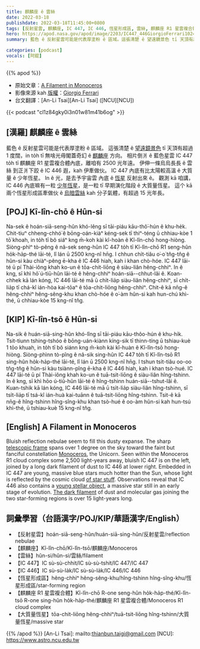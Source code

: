 ```yaml
---
title: 麒麟座 ê 雲絲
date: 2022-03-18
publishdate: 2022-03-18T11:45:00+0800
tags: [反射星雲, 麒麟座, IC 447, IC 446, 恆星形成區, 雲絲, 麒麟座 R1 星雲複合體, 大質量恆星]
hero: https://apod.nasa.gov/apod/image/2203/IC447_446GiorgioFerrari1024.jpg
summary: 藍色 ê 反射星雲可能是代表厚塗粉 ê 區域。這張清楚 ê 望遠鏡景色 tī 天頂有超過 1 度闊，in to̍h tī 無啥光毋閣蓋奇幻 ê 麒麟座 方向。

categories: [podcast]
vocals: [阿錕]
---
```


{{% apod %}}

- 原始文章：[A Filament in Monoceros](https://apod.nasa.gov/apod/ap220318.html)
- 影像來源 kah [版權][copyright]：[Giorgio Ferrari](https://www.astrobin.com/users/GiorgioFerrari/)
- 台文翻譯：[An-Li Tsai][An-Li Tsai] ([NCU][NCU])

{{< podcast "cl1z84gky0i3n01w81m41b6og" >}}

## [漢羅] 麒麟座 ê 雲絲
藍色 ê 反射星雲可能是代表厚塗粉 ê 區域。
這張清楚 ê [望遠鏡景色][telescopic frame] tī 天頂有超過 1 度闊，in to̍h tī 無啥光毋閣蓋奇幻 ê [麒麟座][Monoceros] 方向。
相片倒爿 ê 藍色星雲 IC 447 to̍h tī 麒麟座 R1 星雲複合體內底，離咱有 2500 光年遠。
伊伸一條烏烏長長 ê 雲絲 到正爿下跤 ê IC 446 遐，kah 伊牽做伙。
IC 447 內底有比太陽較高溫 ê 大質量 ê 少年恆星。
In ê 光，是去予宇宙雲 內底 ê [恆星][of star stuff t] 反射出來 ê。
觀測 kā 咱講，IC 446 內底嘛有一粒 [少年恆星][young stellar object]，是一粒 tī 早期演化階段 ê 大質量恆星。
這个 kā 兩个恆星形成區牽做伙 ê [烏暗雲絲][The dark filament] kah 分子氣體，有超過 15 光年長。

## [POJ] Kî-lîn-chō ê Hûn-si
Na-sek ê hoán-siā-seng-hûn khó-lêng sī tāi-piáu kāu-thô͘-hún ê khu-he̍k.
Chit-tiuⁿ chheng-chhó͘ ê bōng-oán-kiàⁿ kéng-sek tī thiⁿ-téng ū chhiau-kòe 1 tō͘ khoah, in to̍h tī bô siáⁿ kng m̄-koh kài kî-hoàn ê Kî-lîn-chō hong-hiòng.
Siòng-phìⁿ tò-pêng ê nâ-sek seng-hûn IC 447 to̍h tī Kî-lîn-chō R1 seng-hûn ho̍k-ha̍p-thé lāi-té, lî lán ū 2500 kng-nî hn̄g.
I chhun chi̍t-tiâu o͘-o͘ tn̂g-tn̂g ê hûn-si kàu chiàⁿ-pêng ē-kha ê IC 446 hiah, kah i khan chò-hóe.
IC 447 lāi-té ū pí Thài-iông khah ko-un ê tōa-chit-liōng ê siàu-liân hêng-chhiⁿ.
In ê kng, sī khì hō͘ ú-tiū-hûn lāi-té ê hêng-chhiⁿ hoán-siā--chhut-lâi ê.
Koan-chhek kā lán kóng, IC 446 lāi-té mā ū chi̍t-lia̍p siàu-liân hêng-chhiⁿ, sī chi̍t-lia̍p tī chá-kî ián-hòa kai-tōaⁿ ê tōa-chit-liōng hêng-chhiⁿ.
Chit-ê kā nn̄g-ê hêng-chhiⁿ hêng-sêng-khu khan chò-hóe ê o͘-àm hûn-si kah hun-chú khì-thé, ū chhiau-kòe 15 kng-nî tn̂g.

## [KIP] Kî-lîn-tsō ê Hûn-si
Na-sik ê huán-siā-sing-hûn khó-lîng sī tāi-piáu kāu-thôo-hún ê khu-hi̍k.
Tsit-tiunn tshing-tshóo ê bōng-uán-kiànn kíng-sik tī thinn-tíng ū tshiau-kuè 1 tōo khuah, in to̍h tī bô siánn kng m̄-koh kài kî-huàn ê Kî-lîn-tsō hong-hiòng.
Siòng-phìnn tò-pîng ê nâ-sik sing-hûn IC 447 to̍h tī Kî-lîn-tsō R1 sing-hûn ho̍k-ha̍p-thé lāi-té, lî lán ū 2500 kng-nî hn̄g.
I tshun tsi̍t-tiâu oo-oo tn̂g-tn̂g ê hûn-si kàu tsiànn-pîng ē-kha ê IC 446 hiah, kah i khan tsò-hué.
IC 447 lāi-té ū pí Thài-iông khah ko-un ê tuā-tsit-liōng ê siàu-liân hîng-tshinn.
In ê kng, sī khì hōo ú-tiū-hûn lāi-té ê hîng-tshinn huán-siā--tshut-lâi ê.
Kuan-tshik kā lán kóng, IC 446 lāi-té mā ū tsi̍t-lia̍p siàu-liân hîng-tshinn, sī tsi̍t-lia̍p tī tsá-kî ián-huà kai-tuānn ê tuā-tsit-liōng hîng-tshinn.
Tsit-ê kā nn̄g-ê hîng-tshinn hîng-sîng-khu khan tsò-hué ê oo-àm hûn-si kah hun-tsú khì-thé, ū tshiau-kuè 15 kng-nî tn̂g.

## [English] A Filament in Monoceros
Bluish reflection nebulae seem to fill this dusty expanse.
The sharp [telescopic frame][telescopic frame] spans over 1 degree on the sky toward the faint but fanciful constellation [Monoceros][Monoceros], the Unicorn.
Seen within the Monoceros R1 cloud complex some 2,500 light-years away, bluish IC 447 is on the left, joined by a long dark filament of dust to IC 446 at lower right.
Embedded in IC 447 are young, massive blue stars much hotter than the Sun, whose light is reflected by the cosmic cloud [of star stuff][of star stuff e].
Observations reveal that IC 446 also contains a [young stellar object][young stellar object], a massive star still in an early stage of evolution.
[The dark filament][The dark filament] of dust and molecular gas joining the two star-forming regions is over 15 light-years long.

## 詞彙學習（台語漢字/POJ/KIP/華語漢字/English）
- 【反射星雲】hoán-siā-seng-hûn/huán-siā-sing-hûn/反射星雲/reflection nebulae
- 【麒麟座】Kî-lîn-chō/Kî-lîn-tsō/麒麟座/Monoceros
- 【雲絲】hûn-si/hûn-si/雲絲/filament
- 【IC 447】IC sù-sù-chhit/IC sù-sù-tshit/IC 447/IC 447
- 【IC 446】IC sù-sù-la̍k/IC sù-sù-la̍k/IC 446/IC 446
- 【恆星形成區】hêng-chhiⁿ hêng-sêng-khu/hîng-tshinn hîng-sîng-khu/恆星形成區/star-forming region
- 【麒麟座 R1 星雲複合體】Kî-lîn-chō R-one seng-hûn ho̍k-ha̍p-thé/Kî-lîn-tsō R-one sing-hûn ho̍k-ha̍p-thé/麒麟座 R1 星雲複合體/Monoceros R1 cloud complex
- 【大質量恆星】tōa-chit-liōng hêng-chhiⁿ/tuā-tsit-liōng hîng-tshinn/大質量恆星/massive star


{{% /apod %}}
[An-Li Tsai]: mailto:thianbun.taigi@gmail.com
[NCU]: https://www.astro.ncu.edu.tw

[copyright]: https://apod.nasa.gov/apod/fap/lib/about_apod.html#srapply

[telescopic frame]:https://www.astrobin.com/j5dpn5/
[Monoceros]:https://chandra.harvard.edu/photo/constellations/monoceros.html
[of star stuff e]:https://apod.nasa.gov/apod/ap210123.html
[of star stuff t]:https://apod.tw/daily/20210123/
[young stellar object]:https://www.nasa.gov/content/goddard/hubble-looks-at-light-and-dark-in-the-universe
[The dark filament]:https://arxiv.org/abs/2006.13894

